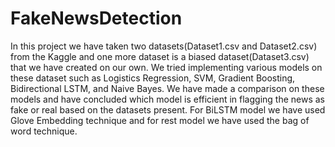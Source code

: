 # FakeNewsDetection

In this project we have taken two datasets(Dataset1.csv and Dataset2.csv) from the Kaggle and one more dataset is a biased dataset(Dataset3.csv) that we have created on our own. We tried implementing various models on these dataset such as Logistics Regression, SVM, Gradient Boosting, Bidirectional LSTM, and Naive Bayes. We have made a comparison on these models and have concluded which model is efficient in flagging the news as fake or real based on the datasets present. For BiLSTM model we have used Glove Embedding technique and for rest model we have used the bag of word technique.
